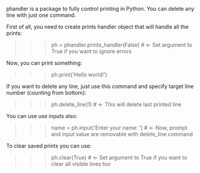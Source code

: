 phandler is a package to fully control printing in Python. You can delete any line with just one command.

First of all, you need to create prints handler object that will handle all the prints:
>>> ph = phandler.prints_handler(False)   # <- Set argument to True if you want to ignore errors

Now, you can print something:
>>> ph.print('Hello world!')

If you want to delete any line, just use this command and specify target line number (counting from bottom):
>>> ph.delete_line(1)   # <- This will delete last printed line

You can use use inputs also:
>>> name = ph.input('Enter your name: ')   # <- Now, prompt and input value are removable with delete_line command

To clear saved prints you can use:
>>> ph.clear(True)   # <- Set argument to True if you want to clear all visible lines too